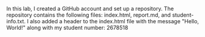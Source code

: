 In this lab, I created a GitHub account and set up a repository. The repository contains the following files: index.html, report.md, and student-info.txt. I also added a header to the index.html file with the message "Hello, World!" along with my student number: 2678518